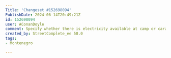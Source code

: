 ```yaml
---
Title: 'Changeset #152698094'
PublishDate: 2024-06-14T20:49:21Z
id: 152698094
user: AConanDoyle
comment: Specify whether there is electricity available at camp or caravan site
created_by: StreetComplete_ee 58.0
tags:
- Montenegro

---
```

